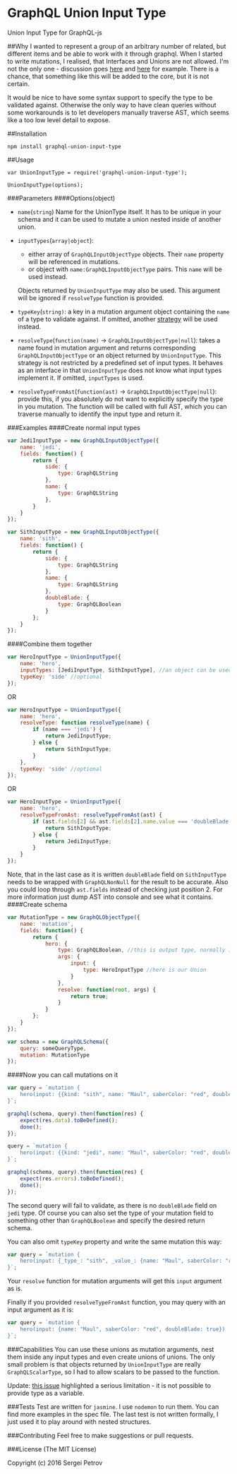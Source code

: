 # GraphQL Union Input Type
Union Input Type for GraphQL-js

##Why
I wanted to represent a group of an arbitrary number of related, but different items and be able to work with it through graphql. When I started to write mutations, I realised, that Interfaces and Unions are not allowed. I'm not the only one - discussion goes [here](https://github.com/facebook/graphql/issues/114) and [here](https://github.com/graphql/graphql-js/issues/207) for example. There is a chance, that something like this will be added to the core, but it is not certain.

It would be nice to have some syntax support to specify the type to be validated against. Otherwise the only way to have clean queries without some workarounds is to let developers manually traverse AST, which seems like a too low level detail to expose.

##Installation
```
npm install graphql-union-input-type
```
##Usage
```
var UnionInputType = require('graphql-union-input-type');

UnionInputType(options);
```
###Parameters
####Options(object)
 - `name`(`string`)
 Name for the UnionType itself. It has to be unique in your schema and it can be used to mutate a union nested inside of another union.
 - `inputTypes`(`array|object`):
   - either array of `GraphQLInputObjectType` objects. Their `name` property will be referenced in mutations.
   - or object with `name:GraphQLInputObjectType` pairs. This `name` will be used instead.

   Objects returned by `UnionInputType` may also be used. This argument will be ignored if `resolveType` function is provided.
 - `typeKey`(`string)`: a key in a mutation argument object containing the `name` of a type to validate against. If omitted, another [strategy](#now-you-can-call-mutations-on-it) will be used instead.
 - `resolveType`(`function(name)` -> `GraphQLInputObjectType|null`): takes a name found in mutation argument and returns corresponding
`GraphQLInputObjectType` or an object returned by `UnionInputType`. This strategy is not restricted by a predefined set of input types. It behaves as an interface in that `UnionInputType` does not know what input types implement it. If omitted, `inputTypes` is used.
 - `resolveTypeFromAst`(`function(ast)` -> `GraphQLInputObjectType|null`): provide this, if you absolutely do not want to explicitly specify the type in you mutation. The function will be called with full AST, which you can traverse manually to identify the input type and return it.

###Examples
####Create normal input types
```js
var JediInputType = new GraphQLInputObjectType({
	name: 'jedi',
	fields: function() {
		return {
			side: {
				type: GraphQLString
			},
			name: {
				type: GraphQLString
			},
		}
	}
});

var SithInputType = new GraphQLInputObjectType({
	name: 'sith',
	fields: function() {
		return {
			side: {
				type: GraphQLString
			},
			name: {
				type: GraphQLString
			},
			doubleBlade: {
				type: GraphQLBoolean
			}
		};
	}
});
```
####Combine them together
```js
var HeroInputType = UnionInputType({
	name: 'hero',
	inputTypes: [JediInputType, SithInputType], //an object can be used instead to query by names other than defined in these types
	typeKey: 'side' //optional
});
```
OR
```js
var HeroInputType = UnionInputType({
	name: 'hero',
	resolveType: function resolveType(name) {
		if (name === 'jedi') {
			return JediInputType;
		} else {
			return SithInputType;
		}
	},
	typeKey: 'side' //optional
});
```
OR
```js
var HeroInputType = UnionInputType({
	name: 'hero',
	resolveTypeFromAst: resolveTypeFromAst(ast) {
		if (ast.fields[2] && ast.fields[2].name.value === 'doubleBlade') {
			return SithInputType;
		} else {
			return JediInputType;
		}
	}
});
```
Note, that in the last case as it is written `doubleBlade` field on `SithInputType` needs to be wrapped with `GraphQLNonNull` for the result to be accurate. Also you could loop through `ast.fields` instead of checking just position 2. For more information just dump AST into console and see what it contains.
####Create schema
```js
var MutationType = new GraphQLObjectType({
	name: 'mutation',
	fields: function() {
		return {
			hero: {
				type: GraphQLBoolean, //this is output type, normally it will correspond to some HeroType of type GraphQLUnionType or GraphQLInterfaceType
				args: {
					input: {
						type: HeroInputType //here is our Union
					}
				},
				resolve: function(root, args) {
					return true;
				}
			}
		};
	}
});

var schema = new GraphQLSchema({
	query: someQueryType,
	mutation: MutationType
});
```
####Now you can call mutations on it
```js
var query = `mutation {
	hero(input: {{kind: "sith", name: "Maul", saberColor: "red", doubleBlade: true})
}`;

graphql(schema, query).then(function(res) {
	expect(res.data).toBeDefined();
	done();
});

query = `mutation {
	hero(input: {{kind: "jedi", name: "Maul", saberColor: "red", doubleBlade: true})
}`;

graphql(schema, query).then(function(res) {
	expect(res.errors).toBeDefined();
	done();
});
```
The second query will fail to validate, as there is no `doubleBlade` field on `jedi` type. Of course you can also set the type of your mutation field to something other than `GraphQLBoolean` and specify the desired return schema.

You can also omit `typeKey` property and write the same mutation this way:
```js
var query = `mutation {
	hero(input: {_type_: "sith", _value_: {name: "Maul", saberColor: "red", doubleBlade: true}})
}`;
```
Your `resolve` function for mutation arguments will get this `input` argument as is.

Finally if you provided `resolveTypeFromAst` function, you may query with an input argument as it is:
```js
var query = `mutation {
	hero(input: {name: "Maul", saberColor: "red", doubleBlade: true})
}`;
```
###Capabilities
You can use these unions as mutation arguments, nest them inside any input types and even create unions of unions. The only small problem is that objects returned by `UnionInputType` are really `GraphQLScalarType`, so I had to allow scalars to be passed to the function.

Update: [this issue](https://github.com/Cardinal90/graphql-union-input-type/issues/2) highlighted a serious limitation - it is not possible to provide type as a variable.

###Tests
Test are written for `jasmine`. I use `nodemon` to run them. You can find more examples in the spec file. The last test is not written formally, I just used it to play around with nested structures.

###Contributing
Feel free to make suggestions or pull requests.

###License
(The MIT License)

Copyright (c) 2016 Sergei Petrov
